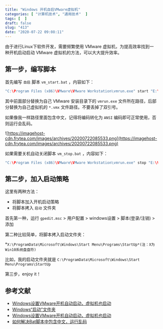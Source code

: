 ```yaml
---
title: "Windows 开机自启VMware虚拟机"
categories: [ "计算机技术", "通用技术"  ]
tags: [  ]
draft: false
slug: "413"
date: "2020-07-22 09:08:11"
---
```


由于进行Linux下软件开发，需要频繁使用 VMware 虚拟机，为提高效率找到一种开机启动启动 VMware 虚拟机的方法，可以大大提升效率。

## 第一步，编写脚本

首先编写 `自启` 脚本 `vm_start.bat` ，内容如下：

```cpp
"C:\Program Files (x86)\VMware\VMware Workstation\vmrun.exe" start "E:\Virtual Machines\CentOS 7 64 位\CentOS 7 64 位.vmx" nogui
```

其中前面部分替换为自己 VMware 安装目录下的 `vmrun.exe` 文件所在路径，后部分替换为自己虚拟机的  `*.vmx` 文件路径。不要丢掉了双引号。

如果像我一样路径里面包含中文，记得将编码转化为 `ANSI` 编码即可正常使用，否则运行会乱码。

![https://imagehost-cdn.frytea.com/images/archives/20200722085533.png](https://imagehost-cdn.frytea.com/images/archives/20200722085533.png)

如果需要关机自动关闭脚本 `vm_stop.bat` ，内容如下：

```cpp
"C:\Program Files (x86)\VMware\VMware Workstation\vmrun.exe" stop "E:\Virtual Machines\CentOS 7 64 位\CentOS 7 64 位.vmx" soft
```

## 第二步，加入启动策略

这里有两种方法：

- 将脚本加入开机启动策略
- 将脚本拷入 `启动` 文件夹

首先第一种，运行 `gpedit.msc` >  用户配置 > windows设置 > 脚本(登录/注销) > 添加

第二种比较简单，将脚本拷入启动文件夹： 

*`X:\ProgramData\Microsoft\Windows\Start Menu\Programs\StartUp*(注：X为Win10系统盘盘符)`

比如，我的启动文件夹就是 `C:\ProgramData\Microsoft\Windows\Start Menu\Programs\StartUp`

第三步，enjoy it！

## 参考文献

- [Windows设置VMware开机自动启动，虚拟机也启动](https://www.cnblogs.com/chenxiaonian/p/6274965.html)
- [Windows“启动”文件夹](https://blog.csdn.net/Lavi_Driver/article/details/77435400)
- [Windows设置VMware开机自动启动，虚拟机也启动](https://blog.csdn.net/libinemail/article/details/55050306)
- [如何解决Bat脚本中包含中文，运行乱码](https://blog.csdn.net/yang889999888/article/details/72934787)